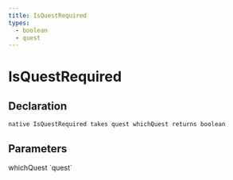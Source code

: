 ```yaml
---
title: IsQuestRequired
types:
  - boolean
  - quest
---
```


# IsQuestRequired

## Declaration

```
native IsQuestRequired takes quest whichQuest returns boolean
```

## Parameters
<dl>
  <dt>whichQuest `quest`</dt>
  <dd></dd>
</dl>